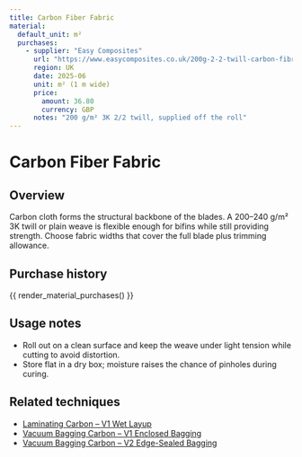 ```yaml
---
title: Carbon Fiber Fabric
material:
  default_unit: m²
  purchases:
    - supplier: "Easy Composites"
      url: "https://www.easycomposites.co.uk/200g-2-2-twill-carbon-fibre-cloth"
      region: UK
      date: 2025-06
      unit: m² (1 m wide)
      price:
        amount: 36.80
        currency: GBP
      notes: "200 g/m² 3K 2/2 twill, supplied off the roll"
---
```

# Carbon Fiber Fabric

## Overview
Carbon cloth forms the structural backbone of the blades. A 200–240 g/m² 3K twill or plain weave is flexible enough for
bifins while still providing strength. Choose fabric widths that cover the full blade plus trimming allowance.

## Purchase history

{{ render_material_purchases() }}

## Usage notes
- Roll out on a clean surface and keep the weave under light tension while cutting to avoid distortion.
- Store flat in a dry box; moisture raises the chance of pinholes during curing.

## Related techniques
- [Laminating Carbon – V1 Wet Layup](../techniques/laminating-carbon/v1/wet-layup.md)
- [Vacuum Bagging Carbon – V1 Enclosed Bagging](../techniques/vacuum-bagging-carbon/v1/enclosed-bagging.md)
- [Vacuum Bagging Carbon – V2 Edge-Sealed Bagging](../techniques/vacuum-bagging-carbon/v2/edge-sealed-bagging.md)
